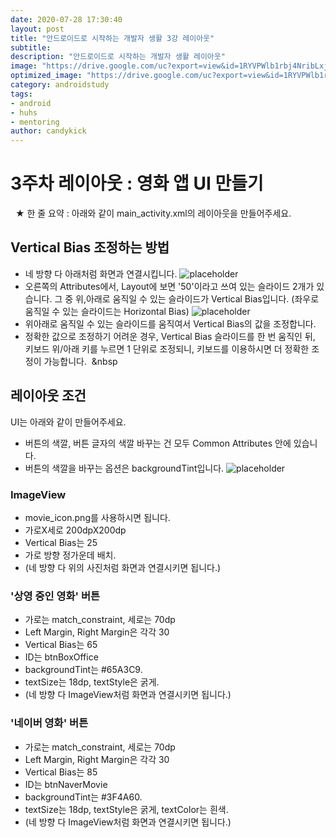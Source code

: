 ```yaml
---
date: 2020-07-28 17:30:40
layout: post
title: "안드로이드로 시작하는 개발자 생활 3강 레이아웃"
subtitle:
description: "안드로이드로 시작하는 개발자 생활 레이아웃"
image: "https://drive.google.com/uc?export=view&id=1RYVPWlb1rbj4NribLxj7iO2iJQ5Hf1Ob"
optimized_image: "https://drive.google.com/uc?export=view&id=1RYVPWlb1rbj4NribLxj7iO2iJQ5Hf1Ob"
category: androidstudy
tags:
- android
- huhs
- mentoring
author: candykick
---
```


# 3주차 레이아웃 : 영화 앱 UI 만들기
&nbsp; ★ 한 줄 요약 : 아래와 같이 main_activity.xml의 레이아웃을 만들어주세요. &nbsp;&nbsp;
## Vertical Bias 조정하는 방법 
* 네 방향 다 아래처럼 화면과 연결시킵니다.
![placeholder](https://drive.google.com/uc?export=view&id=1_NN7POmHcTh7oSL5qtaZHWMFfCPhrJGS "Large example image")
* 오른쪽의 Attributes에서, Layout에 보면 '50'이라고 쓰여 있는 슬라이드 2개가 있습니다. 그 중 위,아래로 움직일 수 있는 슬라이드가 Vertical Bias입니다. (좌우로 움직일 수 있는 슬라이드는 Horizontal Bias)
![placeholder](https://drive.google.com/uc?export=view&id=1eZp7CX0a3lnCF0BYnUR2i3Sw__l5ahYF "Large example image")
* 위아래로 움직일 수 있는 슬라이드를 움직여서 Vertical Bias의 값을 조정합니다.
* 정확한 값으로 조정하기 어려운 경우, Vertical Bias 슬라이드를 한 번 움직인 뒤, 키보드 위/아래 키를 누르면 1 단위로 조정되니, 키보드를 이용하시면 더 정확한 조정이 가능합니다.
&nbsp;&nbsp
## 레이아웃 조건
UI는 아래와 같이 만들어주세요.
* 버튼의 색깔, 버튼 글자의 색깔 바꾸는 건 모두 Common Attributes 안에 있습니다.
* 버튼의 색깔을 바꾸는 옵션은 backgroundTint입니다.
![placeholder](https://drive.google.com/uc?export=view&id=1RYVPWlb1rbj4NribLxj7iO2iJQ5Hf1Ob "Large example image")
### ImageView
* movie_icon.png를 사용하시면 됩니다.
* 가로X세로 200dpX200dp
* Vertical Bias는 25
* 가로 방향 정가운데 배치.
* (네 방향 다 위의 사진처럼 화면과 연결시키면 됩니다.)
&nbsp;
### '상영 중인 영화' 버튼
* 가로는 match_constraint, 세로는 70dp
* Left Margin, Right Margin은 각각 30
* Vertical Bias는 65
* ID는 btnBoxOffice
* backgroundTint는 #65A3C9.
* textSize는 18dp, textStyle은 굵게.
* (네 방향 다 ImageView처럼 화면과 연결시키면 됩니다.)
&nbsp;
### '네이버 영화' 버튼
* 가로는 match_constraint, 세로는 70dp
* Left Margin, Right Margin은 각각 30
* Vertical Bias는 85
* ID는 btnNaverMovie
* backgroundTint는 #3F4A60.
* textSize는 18dp, textStyle은 굵게, textColor는 흰색.
* (네 방향 다 ImageView처럼 화면과 연결시키면 됩니다.)
